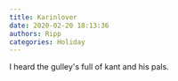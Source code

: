 ```yaml
---
title: Karinlover
date: 2020-02-20 18:13:36
authors: Ripp
categories: Holiday
---
```


 I heard the gulley's full of kant and his pals.